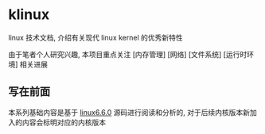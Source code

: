 # klinux

linux 技术文档, 介绍有关现代 linux kernel 的优秀新特性

由于笔者个人研究兴趣, 本项目重点关注 [内存管理] [网络] [文件系统] [运行时环境] 相关进展

## 写在前面

本系列基础内容是基于 [linux6.6.0](https://mirrors.edge.kernel.org/pub/linux/kernel/v6.x/linux-6.6.tar.gz) 源码进行阅读和分析的, 对于后续内核版本新加入的内容会标明对应的内核版本


